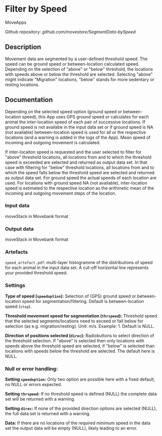 # Filter by Speed
MoveApps

Github repository: *github.com/movestore/SegmentData-bySpeed*

## Description
Movement data are segmented by a user-defined threshold speed. The speed can be ground speed or between-location calculated speed. Depending on the selection of "above" or "below" threshold, the locations with speeds above or below the threshold are selected. Selecting "above" might indicate "Migration" locations, "below" stands for more sedentary or resting locations.

## Documentation
Depending on the selected speed option (ground speed or between-location speed), this App uses GPS ground speed or calculates for each animal the inter-location speed of each pair of successive locations. If ground speed is not availabe in the input data set or if ground speed is NA (not available) between-location speed is used for all or the respective locations (and a warning is added in the logs of the App). Mean speed of incoming and outgoing movement is calculated.

If inter-locaiton speed is requested and the user selected to filter for "above" threshold locations, all locations from and to which the threshold speed is exceeded are selected and returned as output data set. In that case with filtering for "below" threshold locations, all locations from and to which the speed falls below the threshold speed are selected and returned as output data set. For ground speed the actual speeds of each location are used. For locations with ground speed NA (not available), inter-location speed is estimated to the respective location as the arithmetic mean of the incoming and outgoing movement steps of the location.

### Input data
moveStack in Movebank format

### Output data
moveStack in Movebank format

### Artefacts
`speed_artefact.pdf`: multi-layer histogramme of the distributions of speed for each animal in the input data set. A cut-off horizontal line represents your provided threshold speed.

### Settings
**Type of speed (`speedoption`):** Selection of (GPS) ground speed or between-location speed for segmentation/filtering. Default is between-location speed (`step`).

**Threshold movement speed for segmentation (`thrspeed`):** Threshold speed that the selected segments/locations need to exceed or fall below for selection (as e.g. migration/resting). Unit: m/s. Example: 1. Default is NULL.

**Direction of positions selected (`direc`):** Radiobuttons to select direction of the threshold selection. If "above" is selected then only locations with speeds above the threshold speed are selected, if "below" is selected than locations with speeds below the threshold are selected. The default here is NULL.

### Null or error handling:
**Setting `speedoption`:** Only two option are possible here with a fixed default, no NULL or errors expected.

**Setting `thrspeed`:** If no threshold speed is defined (NULL) the complete data set will be returned with a warning.

**Setting `direc`:** If none of the provided direction options are selected (NULL), the full data set is returned with a warning.

**Data:** If there are no locations of the required minimum speed in the data set the output data will be empty (NULL), likely leading to an error.
